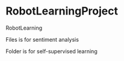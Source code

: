 # RobotLearningProject
RobotLearning

Files is for sentiment analysis

Folder is for self-supervised learning
